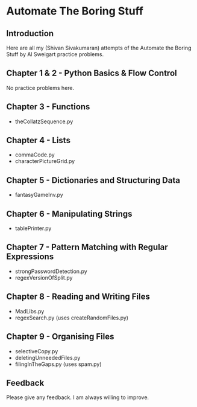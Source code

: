 # Automate The Boring Stuff

## Introduction

Here are all my (Shivan Sivakumaran) attempts of the Automate the Boring Stuff by Al Sweigart practice problems.

## Chapter 1 & 2 - Python Basics & Flow Control

No practice problems here.

## Chapter 3 - Functions

- theCollatzSequence.py

## Chapter 4 - Lists

- commaCode.py
- characterPictureGrid.py

## Chapter 5 - Dictionaries and Structuring Data

- fantasyGameInv.py

## Chapter 6 - Manipulating Strings

- tablePrinter.py

## Chapter 7 - Pattern Matching with Regular Expressions

- strongPasswordDetection.py
- regexVersionOfSplit.py

## Chapter 8 - Reading and Writing Files

- MadLibs.py
- regexSearch.py (uses createRandomFiles.py)

## Chapter 9 - Organising Files

- selectiveCopy.py
- deletingUnneededFiles.py
- filingInTheGaps.py (uses spam.py)

## Feedback

Please give any feedback. I am always willing to improve.